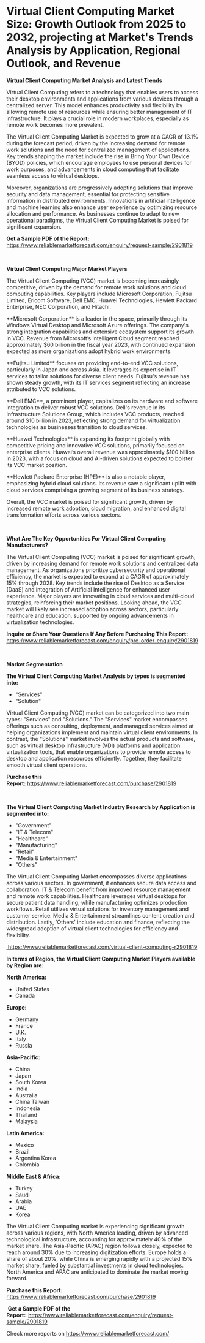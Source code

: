 <p><h1>Virtual Client Computing Market Size: Growth Outlook from 2025 to 2032, projecting at Market's Trends Analysis by Application, Regional Outlook, and Revenue</h1></p><p><strong>Virtual Client Computing Market Analysis and Latest Trends</strong></p>
<p><p>Virtual Client Computing refers to a technology that enables users to access their desktop environments and applications from various devices through a centralized server. This model enhances productivity and flexibility by allowing remote use of resources while ensuring better management of IT infrastructure. It plays a crucial role in modern workplaces, especially as remote work becomes more prevalent.</p><p>The Virtual Client Computing Market is expected to grow at a CAGR of 13.1% during the forecast period, driven by the increasing demand for remote work solutions and the need for centralized management of applications. Key trends shaping the market include the rise in Bring Your Own Device (BYOD) policies, which encourage employees to use personal devices for work purposes, and advancements in cloud computing that facilitate seamless access to virtual desktops.</p><p>Moreover, organizations are progressively adopting solutions that improve security and data management, essential for protecting sensitive information in distributed environments. Innovations in artificial intelligence and machine learning also enhance user experience by optimizing resource allocation and performance. As businesses continue to adapt to new operational paradigms, the Virtual Client Computing Market is poised for significant expansion.</p></p>
<p><strong>Get a Sample PDF of the Report:&nbsp;</strong> <a href="https://www.reliablemarketforecast.com/enquiry/request-sample/2901819?utm_campaign=2235&utm_medium=2&utm_source=Github&utm_content=ia&utm_term=16032025&utm_id=virtual-client-computing">https://www.reliablemarketforecast.com/enquiry/request-sample/2901819</a></p>
<p>&nbsp;</p>
<p><strong>Virtual Client Computing Major Market Players</strong></p>
<p><p>The Virtual Client Computing (VCC) market is becoming increasingly competitive, driven by the demand for remote work solutions and cloud computing capabilities. Key players include Microsoft Corporation, Fujitsu Limited, Ericom Software, Dell EMC, Huawei Technologies, Hewlett Packard Enterprise, NEC Corporation, and Hitachi.</p><p>**Microsoft Corporation** is a leader in the space, primarily through its Windows Virtual Desktop and Microsoft Azure offerings. The company's strong integration capabilities and extensive ecosystem support its growth in VCC. Revenue from Microsoft’s Intelligent Cloud segment reached approximately $60 billion in the fiscal year 2023, with continued expansion expected as more organizations adopt hybrid work environments.</p><p>**Fujitsu Limited** focuses on providing end-to-end VCC solutions, particularly in Japan and across Asia. It leverages its expertise in IT services to tailor solutions for diverse client needs. Fujitsu's revenue has shown steady growth, with its IT services segment reflecting an increase attributed to VCC solutions.</p><p>**Dell EMC**, a prominent player, capitalizes on its hardware and software integration to deliver robust VCC solutions. Dell's revenue in its Infrastructure Solutions Group, which includes VCC products, reached around $10 billion in 2023, reflecting strong demand for virtualization technologies as businesses transition to cloud services.</p><p>**Huawei Technologies** is expanding its footprint globally with competitive pricing and innovative VCC solutions, primarily focused on enterprise clients. Huawei’s overall revenue was approximately $100 billion in 2023, with a focus on cloud and AI-driven solutions expected to bolster its VCC market position.</p><p>**Hewlett Packard Enterprise (HPE)** is also a notable player, emphasizing hybrid cloud solutions. Its revenue saw a significant uplift with cloud services comprising a growing segment of its business strategy.</p><p>Overall, the VCC market is poised for significant growth, driven by increased remote work adoption, cloud migration, and enhanced digital transformation efforts across various sectors.</p></p>
<p>&nbsp;</p>
<p><strong>What Are The Key Opportunities For Virtual Client Computing Manufacturers?</strong></p>
<p><p>The Virtual Client Computing (VCC) market is poised for significant growth, driven by increasing demand for remote work solutions and centralized data management. As organizations prioritize cybersecurity and operational efficiency, the market is expected to expand at a CAGR of approximately 15% through 2028. Key trends include the rise of Desktop as a Service (DaaS) and integration of Artificial Intelligence for enhanced user experience. Major players are innovating in cloud services and multi-cloud strategies, reinforcing their market positions. Looking ahead, the VCC market will likely see increased adoption across sectors, particularly healthcare and education, supported by ongoing advancements in virtualization technologies.</p></p>
<p><strong>Inquire or Share Your Questions If Any Before Purchasing This Report:</strong> <a href="https://www.reliablemarketforecast.com/enquiry/pre-order-enquiry/2901819?utm_campaign=2235&utm_medium=2&utm_source=Github&utm_content=ia&utm_term=16032025&utm_id=virtual-client-computing">https://www.reliablemarketforecast.com/enquiry/pre-order-enquiry/2901819</a></p>
<p>&nbsp;</p>
<p><strong>Market Segmentation</strong></p>
<p><strong>The Virtual Client Computing Market Analysis by types is segmented into:</strong></p>
<p><ul><li>"Services"</li><li>"Solution"</li></ul></p>
<p><p>Virtual Client Computing (VCC) market can be categorized into two main types: "Services" and "Solutions." The "Services" market encompasses offerings such as consulting, deployment, and managed services aimed at helping organizations implement and maintain virtual client environments. In contrast, the "Solutions" market involves the actual products and software, such as virtual desktop infrastructure (VDI) platforms and application virtualization tools, that enable organizations to provide remote access to desktop and application resources efficiently. Together, they facilitate smooth virtual client operations.</p></p>
<p><strong>Purchase this Report:&nbsp;</strong><a href="https://www.reliablemarketforecast.com/purchase/2901819?utm_campaign=2235&utm_medium=2&utm_source=Github&utm_content=ia&utm_term=16032025&utm_id=virtual-client-computing">https://www.reliablemarketforecast.com/purchase/2901819</a></p>
<p>&nbsp;</p>
<p><strong>The Virtual Client Computing Market Industry Research by Application is segmented into:</strong></p>
<p><ul><li>"Government"</li><li>"IT & Telecom"</li><li>"Healthcare"</li><li>"Manufacturing"</li><li>"Retail"</li><li>"Media & Entertainment"</li><li>"Others"</li></ul></p>
<p><p>The Virtual Client Computing Market encompasses diverse applications across various sectors. In government, it enhances secure data access and collaboration. IT & Telecom benefit from improved resource management and remote work capabilities. Healthcare leverages virtual desktops for secure patient data handling, while manufacturing optimizes production workflows. Retail utilizes virtual solutions for inventory management and customer service. Media & Entertainment streamlines content creation and distribution. Lastly, 'Others' include education and finance, reflecting the widespread adoption of virtual client technologies for efficiency and flexibility.</p></p>
<p><a href="https://www.reliablemarketforecast.com/virtual-client-computing-r2901819?utm_campaign=2235&utm_medium=2&utm_source=Github&utm_content=ia&utm_term=16032025&utm_id=virtual-client-computing">&nbsp;https://www.reliablemarketforecast.com/virtual-client-computing-r2901819</a></p>
<p><strong>In terms of Region, the Virtual Client Computing Market Players available by Region are:</strong></p>
<p>
    <p> <strong> North America: </strong>
        <ul>
            <li>United States</li>
            <li>Canada</li>
        </ul>
        </p> 
    <p> <strong> Europe: </strong>
        <ul>
            <li>Germany</li>
            <li>France</li>
            <li>U.K.</li>
            <li>Italy</li>
            <li>Russia</li>
        </ul>
        </p> 
    <p> <strong> Asia-Pacific: </strong>
        <ul>
            <li>China</li>
            <li>Japan</li>
            <li>South Korea</li>
            <li>India</li>
            <li>Australia</li>
            <li>China Taiwan</li>
            <li>Indonesia</li>
            <li>Thailand</li>
            <li>Malaysia</li>
        </ul>
        </p> 
    <p> <strong> Latin America: </strong>
        <ul>
            <li>Mexico</li>
            <li>Brazil</li>
            <li>Argentina Korea</li>
            <li>Colombia</li>
        </ul>
        </p> 
    <p> <strong> Middle East & Africa: </strong>
        <ul>
            <li>Turkey</li>
            <li>Saudi</li>
            <li>Arabia</li>
            <li>UAE</li>
            <li>Korea</li>
        </ul>
    </p>
    </p>
<p><p>The Virtual Client Computing market is experiencing significant growth across various regions, with North America leading, driven by advanced technological infrastructure, accounting for approximately 40% of the market share. The Asia-Pacific (APAC) region follows closely, expected to reach around 30% due to increasing digitization efforts. Europe holds a share of about 20%, while China is emerging rapidly with a projected 15% market share, fueled by substantial investments in cloud technologies. North America and APAC are anticipated to dominate the market moving forward.</p></p>
<p><strong>Purchase this Report: </strong><a href="https://www.reliablemarketforecast.com/purchase/2901819?utm_campaign=2235&utm_medium=2&utm_source=Github&utm_content=ia&utm_term=16032025&utm_id=virtual-client-computing">https://www.reliablemarketforecast.com/purchase/2901819</a></p>
<p>&nbsp;<strong>Get a Sample PDF of the Report:&nbsp;&nbsp;</strong><a href="https://www.reliablemarketforecast.com/enquiry/request-sample/2901819?utm_campaign=2235&utm_medium=2&utm_source=Github&utm_content=ia&utm_term=16032025&utm_id=virtual-client-computing">https://www.reliablemarketforecast.com/enquiry/request-sample/2901819</a></p>
<p><strong></strong></p>
<p>Check more reports on <a href="https://www.reliablemarketforecast.com/?utm_campaign=2235&utm_medium=2&utm_source=Github&utm_content=ia&utm_term=16032025&utm_id=virtual-client-computing">https://www.reliablemarketforecast.com/</a></p>